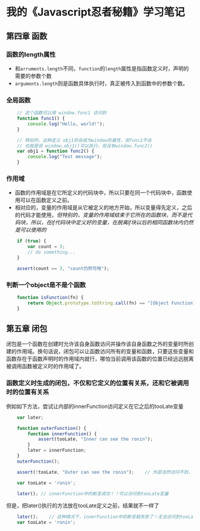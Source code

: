 # 我的《Javascript忍者秘籍》学习笔记
## 第四章 函数
### 函数的length属性
* 和`arruments.length`不同，`function`的`length`属性是指函数定义时，声明的需要的参数个数
* `arguments.length`则是函数具体执行时，真正被传入到函数中的参数个数。
### 全局函数
``` javascript
    // 这个函数可以用 window.func1 访问到
    function func1() {  
        console.log("Hello, world!");
    }

    // 特别的，这种定义 obj1将会成为window的属性，但func2不会
    // 也就是说 window.obj1()可以执行，但没有window.func2()
    var obj1 = function func2() {   
        console.log("Test message");
    }
```
### 作用域
* 函数的作用域是在它所定义的代码块中，所以只要在同一个代码块中，函数使用可以在函数定义之前。
* 相对应的，变量的作用域是从它被定义的地方开始，所以变量得先定义，之后的代码才能使用，*但特别的，变量的作用域结束于它所在的函数块，而不是代码块，所以，在if代码块中定义好的变量，在脱离if块以后的相同函数块内仍然是可以使用的*
``` javascript
    if (true) {
        var count = 3;
        // do something...
    }

    assert(count == 3, "count仍然可用");
```
### 判断一个object是不是个函数
``` javascript
    function isFunction(fn) {
        return Object.prototype.toString.call(fn) == "[Object Function]";
    }
```
## 第五章 闭包
闭包是一个函数在创建时允许该自身函数访问并操作该自身函数之外的变量时所创建的作用域。换句话说，闭包可以让函数访问所有的变量和函数，只要这些变量和函数存在于函数声明时的作用域内就行，哪怕当前调用该函数的位置已经远远脱离被调用函数被定义时的作用域了。
### 函数定义时生成的闭包，不仅和它定义的位置有关系，还和它被调用时的位置有关系
例如如下方法，尝试让内部的innerFunction访问定义在它之后的tooLate变量
``` javascript
    var later;

    function outerFunction() {
        function innerFunction() {
            assert(tooLate, "Inner can see the ronin");
        }
        later = innerFunction;
    }
    outerFunction();

    assert(!tooLate, "Outer can see the ronin");    // 外部当然访问不到，下面还没有定义

    var tooLate = 'ronin';

    later(); // innerFunction中的断言成功！！可以访问到tooLate变量
```
但是，把later()执行的方法放在tooLate定义之前，结果就不一样了
``` javascript
    later();    // 这种情况下，innerFunction中的断言就失败了！无法访问到tooLate变量
    var tooLate = 'ronin';
```